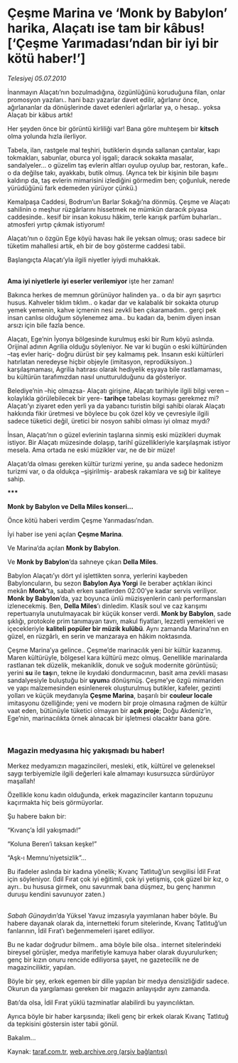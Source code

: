 # Çeşme Marina ve ‘Monk by Babylon’ harika, Alaçatı ise tam bir kâbus! [‘Çeşme Yarımadası’ndan bir iyi bir kötü haber!’]

*Telesiyej 05.07.2010*

<div class="yazi"><p>İnanmayın Alaçatı’nın bozulmadığına, özgünlüğünü koruduğuna filan, onlar promosyon yazıları.. hani bazı yazarlar davet edilir, ağırlanır önce, ağırlananlar da dönüşlerinde davet edenleri ağırlarlar ya, o hesap.. yoksa Alaçatı bir kâbus artık!</p>
<p>Her şeyden önce bir görüntü kirliliği var! Bana göre muhteşem bir <b>kitsch</b> olma yolunda hızla ilerliyor.</p>
<p>Tabela, ilan, rastgele mal teşhiri, butiklerin dışında sallanan çantalar, kapı tokmakları, sabunlar, oburca yol işgali; daracık sokakta masalar, sandalyeler... o güzelim taş evlerin altları oyulup oyulup bar, restoran, kafe.. o da değilse takı, ayakkabı, butik olmuş. (Ayrıca tek bir kişinin bile başını kaldırıp da, taş evlerin mimarisini izlediğini görmedim ben; çoğunluk, nerede yürüdüğünü fark edemeden yürüyor çünkü.) </p>
<p>Kemalpaşa Caddesi, Bodrum’un Barlar Sokağı’na dönmüş. Çeşme ve Alaçatı sahilinin o meşhur rüzgârlarını hissetmek ne mümkün daracık piyasa caddesinde.. kesif bir insan kokusu hâkim, terle karışık parfüm buharları.. atmosferi yırtıp çıkmak istiyorum!</p>
<p>Alaçatı’nın o özgün Ege köyü havası hak ile yeksan olmuş; orası sadece bir tüketim mahallesi artık, eh bir de boy gösterme caddesi tabii.</p>
<p>Başlangıçta Alaçatı’yla ilgili niyetler iyiydi muhakkak.</p>
<p><b><br/>Ama iyi niyetlerle iyi eserler verilemiyor</b> işte her zaman!</p>
<p>Bakınca herkes de memnun görünüyor halinden ya.. o da bir ayrı şaşırtıcı husus. Kahveler tıklım tıklım.. o kadar dar ve kalabalık bir sokakta oturup yemek yemenin, kahve içmenin nesi zevkli ben çıkaramadım.. gerçi pek insan canlısı olduğum söylenemez ama.. bu kadarı da, benim diyen insan arsızı için bile fazla bence. </p>
<p>Alaçatı, Ege’nin İyonya bölgesinde kurulmuş eski bir Rum köyü aslında. Orijinal adının Agrilia olduğu söyleniyor. Ne var ki bugün o eski kültüründen –taş evler hariç- doğru dürüst bir şey kalmamış pek. İnsanın eski kültürleri hatırlatan neredeyse hiçbir objeyle (imitasyon, reprodüksiyon..) karşılaşmaması, Agrilia hatırası olarak hediyelik eşyaya bile rastlamaması, bu kültürün tarafımızdan nasıl unutturulduğunu da gösteriyor.</p>
<p>Belediye’nin –hiç olmazsa- Alaçatı girişine, Alaçatı tarihiyle ilgili bilgi veren –kolaylıkla görülebilecek bir yere- <b>tarihçe</b> tabelası koyması gerekmez mi? Alaçatı’yı ziyaret eden yerli ya da yabancı turistin bilgi sahibi olarak Alaçatı hakkında fikir üretmesi ve böylece bu çok özel köy ve çevresiyle ilgili sadece tüketici değil, üretici bir nosyon sahibi olması iyi olmaz mıydı?</p>
<p>İnsan, Alaçatı’nın o güzel evlerinin taşlarına sinmiş eski müzikleri duymak istiyor. Bir Alaçatı müzesinde dolaşıp, tarihî güzellikleriyle karşılaşmak istiyor mesela. Ama ortada ne eski müzikler var, ne de bir müze!</p>
<p>Alaçatı’da olması gereken kültür turizmi yerine, şu anda sadece hedonizm turizmi var, o da oldukça –şişirilmiş- arabesk rakamlara ve sığ bir kaliteye sahip. </p>
<p><b>***</b></p>
<p><b>Monk by Babylon ve Della Miles konseri… </b></p>
<p>Önce kötü haberi verdim Çeşme Yarımadası’ndan.</p>
<p>İyi haber ise yeni açılan <b>Çeşme Marina</b>.</p>
<p>Ve Marina’da açılan <b>Monk by Babylon</b>.</p>
<p>Ve <b>Monk by Babylon</b>’da sahneye çıkan <b>Della Miles</b>.</p>
<p>Babylon Alaçatı’yı dört yıl işlettikten sonra, yerlerini kaybeden Babyloncuların, bu sezon <b>Babylon Aya Yorgi</b> ile beraber açtıkları<b> </b>ikinci mekân <b>Monk’</b>ta, sabah erken saatlerden 02:00’ye kadar servis veriliyor.<b> Monk by Babylon</b>’da, yaz boyunca ünlü müzisyenlerin canlı performansları izlenecekmiş. Ben, <b>Della Miles</b>’ı dinledim. Klasik soul ve caz karışımı repertuarıyla unutulmayacak bir küçük konser verdi.<b> Monk by Babylon</b>, sade şıklığı, protokole prim tanımayan tavrı, makul fiyatları, lezzetli yemekleri ve içecekleriyle <b>kaliteli popüler bir müzik kulübü</b>. Aynı zamanda Marina’nın en güzel, en rüzgârlı, en serin ve manzaraya en hâkim noktasında.</p>
<p>Çeşme Marina’ya gelince.. Çeşme’de marinacılık yeni bir kültür kazanmış. Maren kültürüyle, bölgesel kara kültürü mezc olmuş. Genellikle marinalarda rastlanan tek düzelik, mekaniklik, donuk ve soğuk modernite görüntüsü; yerini <b>su</b> ile <b>taş</b>ın, tekne ile kıyıdaki dondurmacının, basit ama zevkli masası sandalyesiyle buluştuğu bir <b>uyum</b>a dönüşmüş. Çeşme’ye özgü mimariden ve yapı malzemesinden esinlenerek oluşturulmuş butikler, kafeler, gezinti yolları ve küçük meydanıyla <b>Çeşme Marina</b>, başarılı bir <b>couleur locale</b> imitasyonu özelliğinde; yeni ve modern bir proje olmasına rağmen de kültür vaat eden, bütünüyle tüketici olmayan bir <b>açık proje</b>; Doğu Akdeniz’in, Ege’nin, marinacılıkta örnek alınacak bir işletmesi olacaktır bana göre.</p>
<p><b> </b></p>
<p><b> </b></p>
<h3>Magazin medyasına hiç yakışmadı bu haber!</h3>
<p>Merkez medyamızın magazincileri, mesleki, etik, kültürel ve geleneksel saygı terbiyemizle ilgili değerleri kale almamayı kusursuzca sürdürüyor maşallah!</p>
<p>Özellikle konu kadın olduğunda, erkek magazinciler kantarın topuzunu kaçırmakta hiç beis görmüyorlar.</p>
<p>Şu habere bakın bir: </p>
<p>“Kıvanç’a İdil yakışmadı!”</p>
<p>“Koluna Beren’i taksan keşke!”</p>
<p>“Aşk-ı Memnu’niyetsizlik”…</p>
<p>Bu ifadeler aslında bir kadına yönelik; Kıvanç Tatlıtuğ’un sevgilisi İdil Fırat için söyleniyor. (İdil Fırat çok iyi eğitimli, çok iyi yetişmiş, çok güzel bir kız, o ayrı.. bu hususa girmek, onu savunmak bana düşmez, bu genç hanımın duruşu kendini savunuyor zaten.)</p>
<p><i><br/>Sabah Günaydın</i>’da Yüksel Yavuz imzasıyla yayımlanan haber böyle. Bu habere dayanak olarak da, internetteki forum sitelerinde, Kıvanç Tatlıtuğ’un fanlarının, İdil Fırat’ı beğenmemeleri işaret ediliyor.</p>
<p>Bu ne kadar doğrudur bilmem.. ama böyle bile olsa.. internet sitelerindeki bireysel görüşler, medya marifetiyle kamuya haber olarak duyurulurken; genç bir kızın onuru rencide ediliyorsa şayet, ne gazetecilik ne de magazinciliktir, yapılan. </p>
<p>Böyle bir şey, erkek egemen bir dille yapılan bir medya densizliğidir sadece. Okurun da yargılaması gereken bir magazin anlayışıdır aynı zamanda.</p>
<p>Batı’da olsa, İdil Fırat yüklü tazminatlar alabilirdi bu yayıncılıktan.</p>
<p>Ayrıca böyle bir haber karşısında; ilkeli genç bir erkek olarak Kıvanç Tatlıtuğ da tepkisini göstersin ister tabii gönül.</p>
<p>Bakalım... </p></div>

Kaynak: [taraf.com.tr](http://www.taraf.com.tr:80/telesiyej/makale-cesme-marina-ve-monk-by-babylon-harika-alacati.htm), [web.archive.org (arşiv bağlantısı)](http://web.archive.org/web/20100707003126/http://www.taraf.com.tr:80/telesiyej/makale-cesme-marina-ve-monk-by-babylon-harika-alacati.htm)
